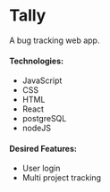 # Tally

A bug tracking web app.

#### Technologies: ####

* JavaScript
* CSS
* HTML
* React
* postgreSQL
* nodeJS

#### Desired Features: #####
* User login
* Multi project tracking
